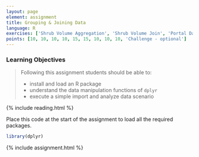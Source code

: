 ```yaml
---
layout: page
element: assignment
title: Grouping & Joining Data
language: R
exercises: ['Shrub Volume Aggregation', 'Shrub Volume Join', 'Portal Data Aggregation', 'Fix the Code', 'Portal Data Joins', 'Portal Data dplyr Review', 'Extracting vectors from data frames', 'Building data frames from vectors', 'Check That Your Code Runs', "M'Baïki Data Challenge"]
points: [10, 10, 10, 10, 15, 15, 10, 10, 10, 'Challenge - optional']
---
```


### Learning Objectives

> Following this assignment students should be able to:
>
> - install and load an R package
> - understand the data manipulation functions of `dplyr`
> - execute a simple import and analyze data scenario

{% include reading.html %}

Place this code at the start of the assignment to load all the required packages.

```r
library(dplyr)
```

{% include assignment.html %}
